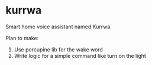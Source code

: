 # kurrwa
Smart home voice assistant named Kurrwa

Plan to make:
1. Use porcupine lib for the wake word
2. Write logic for a simple command like turn on the light

